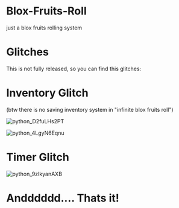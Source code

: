 # Blox-Fruits-Roll
just a blox fruits rolling system


# Glitches
This is not fully released, so you can find this glitches:

# Inventory Glitch 
(btw there is no saving inventory system in "infinite blox fruits roll")

![python_D2fuLHs2PT](https://github.com/BloxFruitsGuy/Blox-Fruits-Roll/assets/171403526/09791273-1947-4228-b6fc-3903367077bf)

![python_4LgyN6Eqnu](https://github.com/BloxFruitsGuy/Blox-Fruits-Roll/assets/171403526/8d376168-1f10-4114-abfa-b512b786fba9)


# Timer Glitch

![python_9zIkyanAXB](https://github.com/BloxFruitsGuy/Blox-Fruits-Roll/assets/171403526/cbe5881b-88a9-4188-bcb6-f763da2137d7)


# Andddddd.... Thats it!


